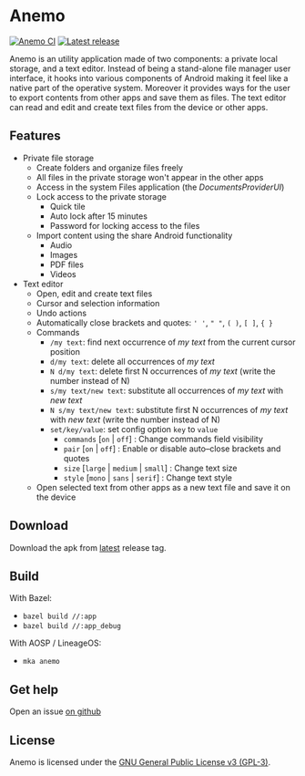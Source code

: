 # Anemo

[![Anemo CI](https://github.com/2bllw8/anemo/actions/workflows/main.yml/badge.svg)](https://github.com/2bllw8/anemo/actions/workflows/main.yml)
[![Latest release](https://img.shields.io/github/v/release/2bllw8/anemo?color=red&label=download)](https://github.com/2bllw8/anemo/releases/latest)

Anemo is an utility application made of two components: a private local storage, and a text editor.
Instead of being a stand-alone file manager user interface, it hooks into various components of
Android making it feel like a native part of the operative system.
Moreover it provides ways for the user to export contents from other apps and save them as files.
The text editor can read and edit and create text files from the device or other apps.

## Features

- Private file storage
  - Create folders and organize files freely
  - All files in the private storage won't appear in the other apps
  - Access in the system Files application (the _DocumentsProviderUI_)
  - Lock access to the private storage
    - Quick tile
    - Auto lock after 15 minutes
    - Password for locking access to the files
  - Import content using the share Android functionality
    - Audio
    - Images
    - PDF files
    - Videos
- Text editor
  - Open, edit and create text files
  - Cursor and selection information
  - Undo actions
  - Automatically close brackets and quotes: `' '`, `" "`, `( )`, `[ ]`, `{ }`
  - Commands
    - `/my text`: find next occurrence of _my text_ from the current cursor position
    - `d/my text`: delete all occurrences of _my text_
    - `N d/my text`: delete first N occurrences of _my text_ (write the number instead of N)
    - `s/my text/new text`: substitute all occurrences of _my text_ with _new text_
    - `N s/my text/new text`: substitute first N occurrences of _my text_ with _new text_
      (write the number instead of N)
    - `set/key/value`: set config option `key` to `value`
        - `commands` [`on` | `off`] : Change commands field visibility
        - `pair` [`on` | `off`] : Enable or disable auto–close brackets and quotes
        - `size` [`large` | `medium` | `small`] : Change text size
        - `style` [`mono` | `sans` | `serif`] : Change text style
  - Open selected text from other apps as a new text file and save it on the device

## Download

Download the apk from [latest](https://github.com/2bllw8/anemo/releases/latest) release tag.

## Build

With Bazel:
- `bazel build //:app`
- `bazel build //:app_debug`

With AOSP / LineageOS:
- `mka anemo`

## Get help

Open an issue [on github](https://github.com/2bllw8/anemo/issues/)

## License

Anemo is licensed under the [GNU General Public License v3 (GPL-3)](http://www.gnu.org/copyleft/gpl.html).
